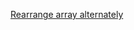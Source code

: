 [Rearrange array alternately](https://practice.geeksforgeeks.org/problems/-rearrange-array-alternately/0/)
